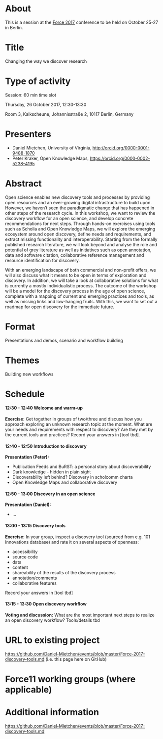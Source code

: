 # About

This is a session at the [Force 2017](https://www.force2017.org/) conference to be held on October 25-27 in Berlin.

# Title

Changing the way we discover research

# Type of activity

Session: 60 min time slot

Thursday, 26 October 2017, 12:30-13:30

Room 3, Kalkscheune, Johannisstraße 2, 10117 Berlin, Germany

# Presenters

* Daniel Mietchen, University of Virginia, http://orcid.org/0000-0001-9488-1870
* Peter Kraker, Open Knowledge Maps, https://orcid.org/0000-0002-5238-4195

# Abstract

Open science enables new discovery tools and processes by providing open resources and an ever-growing digital infrastructure to build upon. However, we haven’t seen the paradigmatic change that has happened in other steps of the research cycle. In this workshop, we want to review the discovery workflow for an open science, and develop concrete recommendations for next steps. Through hands-on exercises using tools such as Scholia and Open Knowledge Maps, we will explore the emerging ecosystem around open discovery, define needs and requirements, and extract missing functionality and interoperability. Starting from the formally published research literature, we will look beyond and analyse the role and potential of grey literature as well as initiatives such as open annotation, data and software citation, collaborative reference management and resource identification for discovery.

With an emerging landscape of both commercial and non-profit offers, we will also discuss what it means to be open in terms of exploration and discovery. In addition, we will take a look at collaborative solutions for what is currently a mostly individualistic process. The outcome of the workshop will be a model for the discovery process in the age of open science, complete with a mapping of current and emerging practices and tools, as well as missing links and low-hanging fruits. With this, we want to set out a roadmap for open discovery for the immediate future.

# Format

Presentations and demos, scenario and workflow building

# Themes

Building new workflows

# Schedule

#### 12:30 - 12:40 Welcome and warm-up
**Exercise:** Get together in groups of two/three and discuss how you approach exploring an unknown research topic at the moment. What are your needs and requirements with respect to discovery? Are they met by the current tools and practices? Record your answers in [tool tbd].

#### 12:40 - 12:50 Introduction to discovery 
**Presentation (Peter):**
* Publication Feeds and BuRST: a personal story about discoverability
* Dark knowledge - hidden in plain sight
* Discoverability left behind? Discovery in scholcomm charta
* Open Knowledge Maps and collaborative discovery

#### 12:50 - 13:00 Discovery in an open science
**Presentation (Daniel):**
* ...


#### 13:00 - 13:15 Discovery tools
**Exercise:** In your group, inspect a discovery tool (sourced from e.g. 101 Innovations database) and rate it on several aspects of openness:
* accessibility
* source code
* data
* content
* shareability of the results of the discovery process
* annotation/comments
* collaborative features

Record your answers in [tool tbd]

#### 13:15 - 13:30 Open discovery workflow

**Voting and discussion:** What are the most important next steps to realize an open discovery workflow? Tools/details tbd


# URL to existing project 

https://github.com/Daniel-Mietchen/events/blob/master/Force-2017-discovery-tools.md (i.e. this page here on GitHub)

# Force11 working groups (where applicable)

# Additional information

https://github.com/Daniel-Mietchen/events/blob/master/Force-2017-discovery-tools.md

